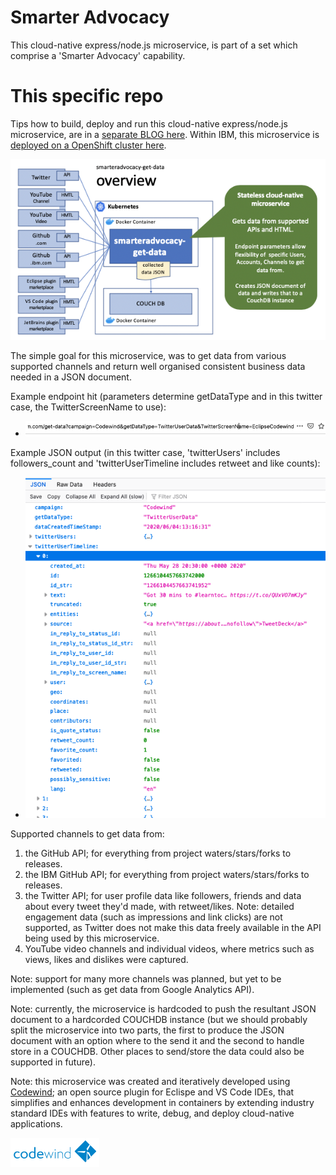# Smarter Advocacy

This cloud-native express/node.js microservice, is part of a set which comprise a 'Smarter Advocacy' capability. 

# This specific repo

Tips how to build, deploy and run this cloud-native express/node.js microservice, are in a 
[separate BLOG here](https://medium.com/nikcanvin/how-to-build-a-docker-microservice-application-and-deploy-to-openshift-fdb0769f1b9f).
Within IBM, this microservice is [deployed on a OpenShift cluster here](http://smart-adv-get-data-default.apps.riffled.os.fyre.ibm.com/).

![overview picture](images/overview.png?raw=true "Diagramatic overview of this picture")


The simple goal for this microservice, was to get data from various supported channels and return well organised consistent business data needed in a JSON document. 

Example endpoint hit (parameters determine getDataType and in this twitter case, the TwitterScreenName to use):

- ![example endpoint hit](images/example-hit-twitter-endpoint.png?raw=true "Example endpoint hit")

Example JSON output (in this twitter case, 'twitterUsers' includes followers_count and 'twitterUserTimeline includes retweet and like counts):

- ![examle twitter JSON output](images/example-twitter-json-output.png?raw=true "examle twitter JSON output")

Supported channels to get data from:
1. the GitHub API; for everything from project waters/stars/forks to releases.
2. the IBM GitHub API; for everything from project waters/stars/forks to releases.
3. the Twitter API; for user profile data like followers, friends and data about every tweet they'd made, with retweet/likes. Note: detailed engagement data (such as impressions and link clicks) are not supported, as Twitter does not make this data freely available in the API being used by this microservice. 
4. YouTube video channels and individual videos, where metrics such as views, likes and dislikes were captured.

Note: support for many more channels was planned, but yet to be implemented (such as get data from Google Analytics API).

Note: currently, the microservice is hardcoded to push the resultant JSON document to a hardcorded COUCHDB instance (but we should probably split the microservice into two parts, the first to produce the JSON document with an option where to the send it and the second to handle store in a COUCHDB. Other places to send/store the data could also be supported in future).

Note: this microservice was created and iteratively developed using [Codewind](https://www.eclipse.org/codewind/); an open source plugin for Eclispe and VS Code IDEs, that simplifies and enhances development in containers by extending industry standard IDEs with features to write, debug, and deploy cloud-native applications. 

![Codewind logo](images/codewind.png?raw=true "Codewind logo")
